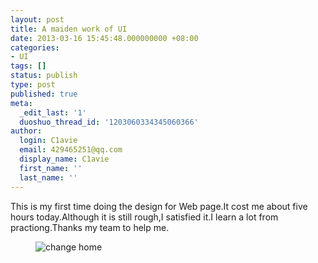 ```yaml
---
layout: post
title: A maiden work of UI
date: 2013-03-16 15:45:48.000000000 +08:00
categories:
- UI
tags: []
status: publish
type: post
published: true
meta:
  _edit_last: '1'
  duoshuo_thread_id: '1203060334345060366'
author:
  login: C1avie
  email: 429465251@qq.com
  display_name: C1avie
  first_name: ''
  last_name: ''
---
```

This is my first time doing the design for Web page.It cost me about five hours today.Although it is still rough,I satisfied it.I learn a lot from practiong.Thanks my team to help me.

<figure>
  <img src="{{ site.url }}/images/wp/math.jpg" alt="change home">
</figure>

